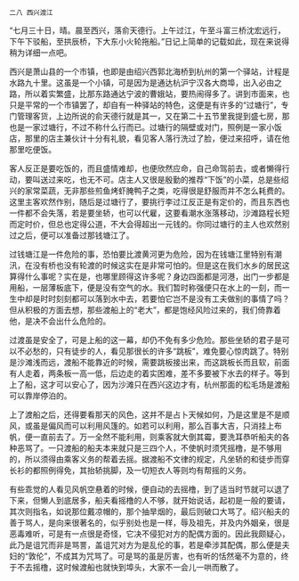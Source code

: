     二八 西兴渡江 

   “七月三十日，晴。晨至西兴，落俞天德行。上午过江，午至斗富三桥沈宏远行，下午下驳船，至拱辰桥，下大东小火轮拖船。”日记上简单的记载如此，现在来说得稍为详细一点吧。

   西兴是萧山县的一个市镇，也即是由绍兴西郭北海桥到杭州的第一个驿站，计程是水路九十里。这虽是一个小镇，可是因为是通达杭沪宁汉各大商埠，出入必由之路，所以着实繁盛，比那东路通达宁波的曹娥站，要热闹得多了。讲到市面来，也只是平常的一个市镇罢了，却自有一种驿站的特色，这便是有许多的“过塘行”，专门管理客货，上边所说的俞天德行就是其一，又在第二十五节里我提到盛七房，那也是一家过塘行，不过不称什么行而已。过塘行的隔壁或对门，照例是一家小饭店，那里的店主兼伙计十分有礼貌，看见客人落行洗过了脸，便过来招呼，请在他那里吃便饭。

   客人反正是要吃饭的，而且盛情难却，也便欣然应命，自己命驾前去，或者懒得行动，要叫送过来吃，也无不可。店主人又很是殷勤的推荐“下饭”的小菜，总是些绍兴的家常菜蔬，无非那些煎鱼烤虾腌鸭子之类，吃得很是舒服而并不怎么耗费的。这里主客欢然作别，随后是过塘行了，要挑行李过江反正是有定价的，而且东西也一件都不会失落，若是要坐轿，也可以代雇，这要看潮水涨落移动，沙滩路程长短而定时价，但总也定得公道，不大会得超出一元钱的。你同过塘行的主人也欢然别过之后，便可以准备过那钱塘江了。

   过钱塘江是一件危险的事，恐怕要比渡黄河更为危险，因为在钱塘江里特别有潮汛，在没有桥也没有轮渡的时候这实在是非常可怕的。但是这在我们水乡的居民这算得什么事呢？实在是，也哪里顾得这许多呢？身边四面都是河港，出门一步都是用船，一层薄板底下，便是没有空气的水。我们暂时称强便只在水上的一刻，而一生中却是时时刻刻都可以落到水中去，若要怕它岂不是没有工夫做别的事情了吗？但从积极的方面去想，那些渡船上的“老大”，都是饱经风险过来的，我们倚靠着他，是决不会出什么危险的。

   过渡虽是安全了，可是上船的这一幕，却仍不免有多少危险。那些坐轿的君子是可以不必愁的，只有徒步的人，看见那很长的许多“跳板”，难免要心惊肉跳了。特别是沙滩浅而远，渡船不能靠近的时候，需要跳板接出来，而这跳板长而且软，前面有人走着，两条板一高一低，后边走的着实困难，差不多要被下水去的样子。等到上了船，这才可以安心了，因为沙滩只在西兴这边才有，杭州那面的松毛场是渡船可以靠岸停泊的。

   上了渡船之后，还得要看那天的风色，这并不是占卜天候如何，乃是这里是不是顺风，或虽是偏风而可以利用风篷的。如若可以利用，那么百事大吉，只消挂上布帆，便一直前去了。万一全然不能利用，则乘客就大倒其霉，要洗耳恭听船夫的各种恶骂了。一只渡船的船夫本来就只是三四个人，不使帆时须凭摇橹，是不够用的，所以须得由乘客义务的帮着去摇。据渡船不文律的规定，凡坐轿的和徒步而穿长衫的都照例得免，其抬轿挑脚，及一切短衣人等则均有帮摇的义务。

   有些乖觉的人看见风帆空悬着的时候，便自动的去摇橹，到了适当时节就可以退了下来，但懒人到底居多，船夫看摇橹的人不够，就开始说话，起初是一般的要请，其次则指名，如说那位戴凉帽的，那个抽旱烟的，最后则破口大骂了。绍兴船夫的善于骂人，是向来很著名的，似乎别处也是一样，辱及祖先，并及内外姻亲，很是恶毒难听，可是有一点很是奇怪，它决不侵犯对方的配偶方面的。因此我颇疑心，此乃是诅咒而非是骂詈，盖诅咒对方为是乱伦的事，若是牵涉其配偶，那么便是夫妇的“敦伦”，不成其为咒骂了。可是骂的虽是厉害，也有听的恬然毫不为意的，终于不去摇橹，这时候渡船也就快到埠头，大家不一会儿一哄而散了。

